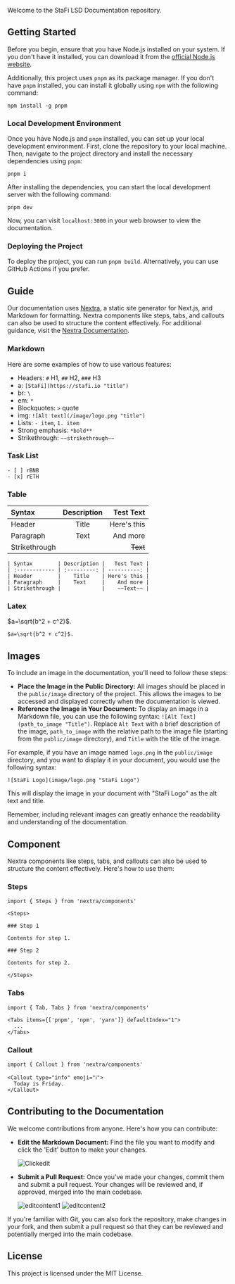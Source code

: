 Welcome to the StaFi LSD Documentation repository. 

## Getting Started

Before you begin, ensure that you have Node.js installed on your system. If you don't have it installed, you can download it from the [official Node.js website](https://nodejs.org/).

Additionally, this project uses `pnpm` as its package manager. If you don't have `pnpm` installed, you can install it globally using `npm` with the following command:

```
npm install -g pnpm
```

### Local Development Environment

Once you have Node.js and `pnpm` installed, you can set up your local development environment. First, clone the repository to your local machine. Then, navigate to the project directory and install the necessary dependencies using `pnpm`:

```
pnpm i
```

After installing the dependencies, you can start the local development server with the following command:

```
pnpm dev
```

Now, you can visit `localhost:3000` in your web browser to view the documentation.

### Deploying the Project

To deploy the project, you can run `pnpm build`. Alternatively, you can use GitHub Actions if you prefer.

## Guide

Our documentation uses [Nextra](https://nextra.site/), a static site generator for Next.js, and Markdown for formatting. Nextra components like steps, tabs, and callouts can also be used to structure the content effectively. For additional guidance, visit the [Nextra Documentation](https://nextra.site/docs/guide).

### Markdown

Here are some examples of how to use various features:

- Headers: `#` H1, `##` H2, `###` H3
- a: `[StaFi](https://stafi.io "title")`
- br: `\`
- em: `*`
- Blockquotes: `>` quote
- img: `![Alt text](/image/logo.png "title")`
- Lists: `- item`, `1. item`
- Strong emphasis: `*bold**`
- Strikethrough: `~~strikethrough~~`

### Task List

```
- [ ] rBNB
- [x] rETH
```

### Table

| Syntax        | Description |   Test Text |
| :------------ | :---------: | ----------: |
| Header        |    Title    | Here's this |
| Paragraph     |    Text     |    And more |
| Strikethrough |             |    ~~Text~~ |

```
| Syntax        | Description |   Test Text |
| :------------ | :---------: | ----------: |
| Header        |    Title    | Here's this |
| Paragraph     |    Text     |    And more |
| Strikethrough |             |    ~~Text~~ |
```

### Latex

$a=\sqrt{b^2 + c^2}$.

```
$a=\sqrt{b^2 + c^2}$.
```

## Images

To include an image in the documentation, you'll need to follow these steps:

  -  **Place the Image in the Public Directory:** All images should be placed in the `public/image` directory of the project. This allows the images to be accessed and displayed correctly when the documentation is viewed.
  - **Reference the Image in Your Document:** To display an image in a Markdown file, you can use the following syntax: `![Alt Text](path_to_image "Title")`. Replace `Alt Text` with a brief description of the image, `path_to_image` with the relative path to the image file (starting from the `public/image` directory), and `Title` with the title of the image.

For example, if you have an image named `logo.png` in the `public/image` directory, and you want to display it in your document, you would use the following syntax:

```
![StaFi Logo](image/logo.png "StaFi Logo")
```

This will display the image in your document with "StaFi Logo" as the alt text and title.

Remember, including relevant images can greatly enhance the readability and understanding of the documentation.

## Component

Nextra components like steps, tabs, and callouts can also be used to structure the content effectively. Here's how to use them:

### Steps

```
import { Steps } from 'nextra/components'
 
<Steps>
 
### Step 1
 
Contents for step 1.
 
### Step 2
 
Contents for step 2.
 
</Steps>
```

### Tabs

```
import { Tab, Tabs } from 'nextra/components'
 
<Tabs items={['pnpm', 'npm', 'yarn']} defaultIndex="1">
  ...
</Tabs>
```

### Callout

```
import { Callout } from 'nextra/components'
 
<Callout type="info" emoji="ℹ️">
  Today is Friday.
</Callout>
```

## Contributing to the Documentation

We welcome contributions from anyone. Here's how you can contribute:

-  **Edit the Markdown Document:** Find the file you want to modify and click the 'Edit' button to make your changes.
    
    ![Clickedit](https://i.imgur.com/1FvC6iY.png)
    
- **Submit a Pull Request:** Once you've made your changes, commit them and submit a pull request. Your changes will be reviewed and, if approved, merged into the main codebase.
    
    ![editcontent1](https://i.imgur.com/rUctw9U.png)
    ![editcontent2](https://imgur.com/mlZZXWO.png)



If you're familiar with Git, you can also fork the repository, make changes in your fork, and then submit a pull request so that they can be reviewed and potentially merged into the main codebase.

## License

This project is licensed under the MIT License.